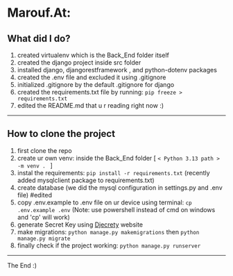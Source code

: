 # Marouf.At:
## What did I do?
1. created virtualenv which is the Back_End folder itself
2. created the django project inside src folder
3. installed django, djangorestframework , and python-dotenv packages
4. created the .env file and excluded it using .gitignore
5. initialized .gitignore by the default .gitignore for django
6. created the requirements.txt file by running: ``` pip freeze > requirements.txt ```
7. edited the README.md that u r reading right now :)
----------------------------
## How to clone the project
1. first clone the repo
2. create ur own venv: inside the Back_End folder [ ```< Python 3.13 path > -m venv . ``` ]
3. instal the requirements: ``` pip install -r requirements.txt ``` (recently added mysqlclient package to requirements.txt)
4. create database (we did the mysql configuration in settings.py and .env file) #edited
5. copy .env.example to .env file on ur device using terminal: ``` cp .env.example .env ``` (Note: use powershell instead of cmd on windows and 'cp' will work)
6. generate Secret Key using [Djecrety](https://djecrety.ir/) website
7. make migrations: ``` python manage.py makemigrations ``` then ``` python manage.py migrate ```
8. finally check if the project working: ``` python manage.py runserver ```
--------------------
The End :)